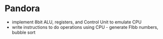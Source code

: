 # Pandora

- implement 8bit ALU, registers, and Control Unit to emulate CPU
- write instructions to do operations using CPU - generate FIbb numbers, bubble sort